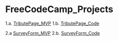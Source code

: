 # FreeCodeCamp_Projects

1.a. [TributePage_MVP](https://codepen.io/denverdionne/pen/NWpMGwp)
1.b. [TributePage_Code](https://github.com/DionneNoellaBarretto/FreeCodeCamp_Projects/blob/main/TributePage.html)


2.a [SurveyForm_MVP](https://codepen.io/denverdionne/pen/BaWxjBd)
2.b. [SurveyForm_Code](https://github.com/DionneNoellaBarretto/FreeCodeCamp_Projects/blob/main/SurveyForm.html)

```
